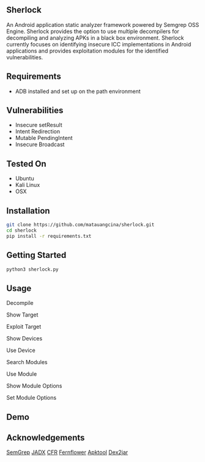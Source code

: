 ## Sherlock
An Android application static analyzer framework powered by Semgrep OSS Engine. Sherlock provides the option to use multiple decompilers for decompiling and analyzing APKs in a black box environment. Sherlock currently focuses on identifying insecure ICC implementations in Android applications and provides exploitation modules for the identified vulnerabilities.

## Requirements
* ADB installed and set up on the path environment

## Vulnerabilities
* Insecure setResult
* Intent Redirection
* Mutable PendingIntent
* Insecure Broadcast

## Tested On
* Ubuntu
* Kali Linux
* OSX

## Installation
```bash
git clone https://github.com/matauangcina/sherlock.git
cd sherlock
pip install -r requirements.txt
```

## Getting Started
```bash
python3 sherlock.py
```

## Usage
Decompile

Show Target

Exploit Target

Show Devices

Use Device

Search Modules

Use Module

Show Module Options

Set Module Options

## Demo


## Acknowledgements
[SemGrep](https://semgrep.dev/)
[JADX](https://github.com/skylot/jadx)
[CFR](https://github.com/leibnitz27/cfr)
[Fernflower](https://github.com/fesh0r/fernflower)
[Apktool](https://github.com/iBotPeaches/Apktool)
[Dex2jar](https://github.com/pxb1988/dex2jar)